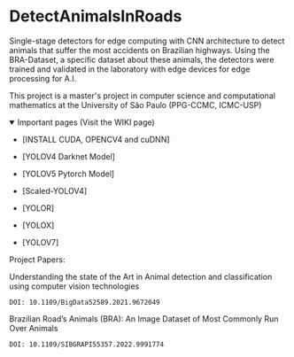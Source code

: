 # DetectAnimalsInRoads

Single-stage detectors for edge computing with CNN architecture to detect animals that suffer the most accidents on Brazilian highways.
Using the BRA-Dataset, a specific dataset about these animals, the detectors were trained and validated in the laboratory with edge devices for edge processing for A.I.

This project is a master's project in computer science and computational mathematics at the University of São Paulo (PPG-CCMC, ICMC-USP)

<details open>
<summary>Important pages (Visit the WIKI page)</summary>
  
- [INSTALL CUDA, OPENCV4 and cuDNN]
  
- [YOLOV4 Darknet Model]  
  
- [YOLOV5 Pytorch Model]

- [Scaled-YOLOV4]

- [YOLOR]

- [YOLOX]

- [YOLOV7]
  

</details>

Project Papers:


Understanding the state of the Art in Animal detection and classification using computer vision technologies
    
    DOI: 10.1109/BigData52589.2021.9672049

Brazilian Road’s Animals (BRA): An Image Dataset of Most Commonly Run Over Animals

    DOI: 10.1109/SIBGRAPI55357.2022.9991774
